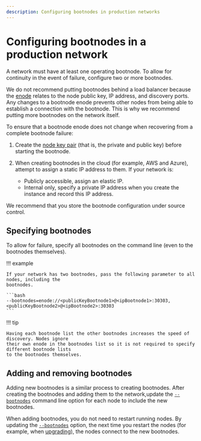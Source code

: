 ```yaml
---
description: Configuring bootnodes in production networks
---
```


# Configuring bootnodes in a production network

A network must have at least one operating bootnode. To allow for continuity in the event of
failure, configure two or more bootnodes.

We do not recommend putting bootnodes behind a load balancer because the
[enode](../../Concepts/Node-Keys.md#enode-url) relates to the node public key, IP address, and
discovery ports. Any changes to a bootnode enode prevents other nodes from being able to establish
a connection with the bootnode. This is why we recommend putting more bootnodes on the network
itself.

To ensure that a bootnode enode does not change when recovering from a complete bootnode failure:

1. Create the [node key pair](../../Concepts/Node-Keys.md) (that is, the private and public key)
   before starting the bootnode.
1. When creating bootnodes in the cloud (for example, AWS and Azure), attempt to assign a static IP
   address to them. If your network is:

    * Publicly accessible, assign an elastic IP.
    * Internal only, specify a private IP address when you create the instance and record this IP
      address.

We recommend that you store the bootnode configuration under source control.

## Specifying bootnodes

To allow for failure, specify all bootnodes on the command line (even to the bootnodes themselves).

!!! example

    If your network has two bootnodes, pass the following parameter to all nodes, including the
    bootnodes.

    ```bash
    --bootnodes=enode://<publicKeyBootnode1>@<ipBootnode1>:30303,<publicKeyBootnode2>@<ipBootnode2>:30303
    ```

!!! tip

    Having each bootnode list the other bootnodes increases the speed of discovery. Nodes ignore
    their own enode in the bootnodes list so it is not required to specify different bootnode lists
    to the bootnodes themselves.

## Adding and removing bootnodes

Adding new bootnodes is a similar process to creating bootnodes. After creating the bootnodes and
adding them to the network,update the [`--bootnodes`](../../Reference/CLI/CLI-Syntax.md#bootnodes)
command line option for each node to include the new bootnodes.

When adding bootnodes, you do not need to restart running nodes. By updating the
[`--bootnodes`](../../Reference/CLI/CLI-Syntax.md#bootnodes) option, the next time you restart the
nodes (for example, when [upgrading](../Upgrade/Upgrade-Node.md)), the nodes connect to the new
bootnodes.
